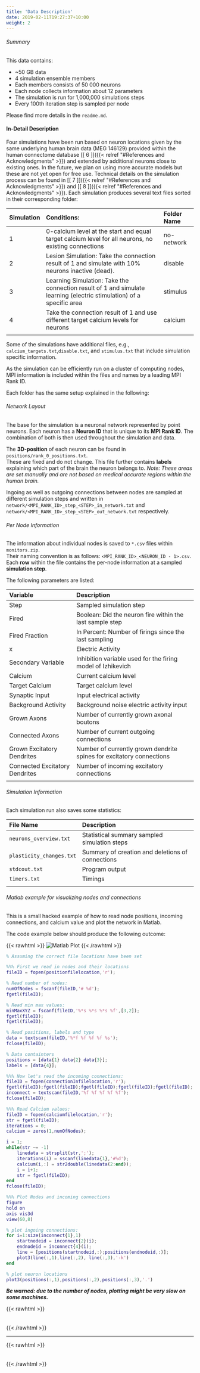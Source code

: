 ```yaml
---
title: 'Data Description'
date: 2019-02-11T19:27:37+10:00
weight: 2
---
```


###### Summary
This data contains:
- ~50 GB data
- 4 simulation ensemble members
- Each members consists of 50 000 neurons
- Each node collects information about 12 parameters
- The simulation is run for 1,000,000 simulations steps
- Every 100th iteration step is sampled per node

Please find more details in the `readme.md`.

#### In-Detail Description

Four simulations have been run based on neuron locations given by the same underlying human brain data (MEG 146129) provided within the human connectome database [\[ 6 \]]({{< relref "#References and Acknowledgments" >}}) and extended by additional neurons close to existing ones. In the future, we plan on using more accurate models but these are not yet open for free use.
Technical details on the simulation process can be found in [\[ 7 \]]({{< relref "#References and Acknowledgments" >}}) and [\[ 8 \]]({{< relref "#References and Acknowledgments" >}}).
Each simulation produces several text files sorted in their corresponding folder:

| Simulation | Conditions: | Folder Name |
| :--   | :-- | :-- |
| 1 | 0-calcium level at the start and equal target calcium level for all neurons, no existing connections | no-network |
| 2 | Lesion Simulation: Take the connection result of 1 and simulate with 10% neurons inactive (dead). | disable |
| 3 | Learning Simulation: Take the connection result of 1 and simulate learning (electric stimulation) of a specific area | stimulus |
| 4 | Take the connection result of 1 and use different target calcium levels for neurons | calcium |
|   |   |

Some of the simulations have additional files, e.g., `calcium_targets.txt`,`disable.txt`, and `stimulus.txt` that include simulation specific information.  
  
As the simulation can be efficiently run on a cluster of computing nodes, MPI information is included within the files and names by a leading MPI Rank ID.

Each folder has the same setup explained in the following:

###### Network Layout
The base for the simulation is a neuronal network represented by point neurons.
Each neuron has a **Neuron ID** that is unique to its **MPI Rank ID**. 
The combination of both is then used throughout the simulation and data.

The **3D-position** of each neuron can be found in `positions/rank_0_positions.txt`.  
These are fixed and do not change.
This file further contains **labels** explaining which part of the brain the neuron belongs to.
*Note: These areas are set manually and are not based on medical accurate regions within the human brain.* 

Ingoing as well as outgoing connections between nodes are sampled at different simulation steps and written in `network/<MPI_RANK_ID>_step_<STEP>_in_network.txt` and `network/<MPI_RANK_ID>_step_<STEP>_out_network.txt` respectively.

###### Per Node Information
The information about individual nodes is saved to `*.csv` files within `monitors.zip`.  
Their naming convention is as follows: `<MPI_RANK_ID>_<NEURON_ID - 1>.csv`.  
Each **row** within the file contains the per-node information at a sampled **simulation step**.  

The following parameters are listed:

| Variable | Description |
| :--   | :-- |
| Step  | Sampled simulation step|
| Fired | Boolean: Did the neuron fire within the last sample step |
| Fired Fraction  | In Percent: Number of firings since the last sampling |
| x | Electric Activity |
| Secondary Variable  | Inhibition variable used for the firing model of Izhikevich |
| Calcium | Current calcium level|
| Target Calcium | Target calcium level|
| Synaptic Input  | Input electrical activity |
| Background Activity | Background noise electric activity input |
| Grown Axons | Number of currently grown axonal boutons |
| Connected Axons | Number of current outgoing connections |
| Grown Excitatory Dendrites  | Number of currently grown dendrite spines for excitatory connections |
| Connected Excitatory Dendrites  | Number of incoming excitatory connections |
|   |   |

###### Simulation Information

Each simulation run also saves some statistics:

| File Name | Description |
| :--   | :-- |
| `neurons_overview.txt`  | Statistical summary sampled simulation steps |
| `plasticity_changes.txt`  | Summary of creation and deletions of connections |
| `stdcout.txt`  | Program output |
| `timers.txt`  | Timings |
| | |


###### Matlab example for visualizing nodes and connections

This is a small hacked example of how to read node positions, incoming connections, and calcium value and plot the network in Matlab.

The code example below should produce the following outcome:

{{< rawhtml >}}
<img src="/matlab2.png" alt="Matlab Plot" class="matlab">
{{< /rawhtml >}}

```Matlab
% Assuming the correct file locations have been set

%%% First we read in nodes and their locations
fileID = fopen(positionfilelocation,'r');

% Read number of nodes:
numOfNodes = fscanf(fileID,'# %d');
fgetl(fileID);

% Read min max values:
minMaxXYZ = fscanf(fileID,'%*s %*s %*s %f',[3,2]);
fgetl(fileID);
fgetl(fileID);

% Read positions, labels and type
data = textscan(fileID,'%*f %f %f %f %s');
fclose(fileID);

% Data containters
positions = [data{1} data{2} data{3}];
labels = [data{4}];

%%% Now let's read the incoming connections:
fileID = fopen(connectionInfilelocation,'r');
fgetl(fileID);fgetl(fileID);fgetl(fileID);fgetl(fileID);fgetl(fileID);
inconnect = textscan(fileID,'%f %f %f %f %f');
fclose(fileID);

%%% Read Calcium values:
fileID = fopen(calciumfilelocation,'r');
str = fgetl(fileID);
iterations = 0;
calcium = zeros(1,numOfNodes);

i = 1;
while(str ~= -1)
    linedata = strsplit(str,';');
    iterations(i) = sscanf(linedata{1},'#%d');
    calcium(i,:) = str2double(linedata(2:end));
    i = i+1;
    str = fgetl(fileID);
end
fclose(fileID);

%%% Plot Nodes and incoming connections
figure
hold on
axis vis3d
view(60,8)

% plot ingoing connections:
for i=1:size(inconnect{1},1)
    startnodeid = inconnect{2}(i);
    endnodeid = inconnect{4}(i);
    line = [positions(startnodeid,:);positions(endnodeid,:)];
    plot3(line(:,1),line(:,2), line(:,3),'-k')
end

% plot neuron locations
plot3(positions(:,1),positions(:,2),positions(:,3),'.')
```
***Be warned: due to the number of nodes, plotting might be very slow on some machines.***

{{< rawhtml >}}
<div style="height:  20px"></div>
{{< /rawhtml >}} 

----------   

{{< rawhtml >}}
<div style="height:  20px"></div>
{{< /rawhtml >}}